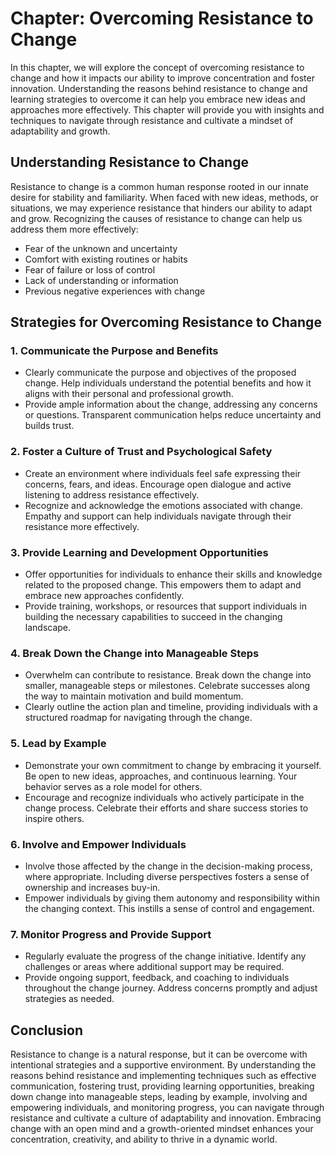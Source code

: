 Chapter: Overcoming Resistance to Change
========================================

In this chapter, we will explore the concept of overcoming resistance to change and how it impacts our ability to improve concentration and foster innovation. Understanding the reasons behind resistance to change and learning strategies to overcome it can help you embrace new ideas and approaches more effectively. This chapter will provide you with insights and techniques to navigate through resistance and cultivate a mindset of adaptability and growth.

Understanding Resistance to Change
----------------------------------

Resistance to change is a common human response rooted in our innate desire for stability and familiarity. When faced with new ideas, methods, or situations, we may experience resistance that hinders our ability to adapt and grow. Recognizing the causes of resistance to change can help us address them more effectively:

* Fear of the unknown and uncertainty
* Comfort with existing routines or habits
* Fear of failure or loss of control
* Lack of understanding or information
* Previous negative experiences with change

Strategies for Overcoming Resistance to Change
----------------------------------------------

### 1. Communicate the Purpose and Benefits

* Clearly communicate the purpose and objectives of the proposed change. Help individuals understand the potential benefits and how it aligns with their personal and professional growth.
* Provide ample information about the change, addressing any concerns or questions. Transparent communication helps reduce uncertainty and builds trust.

### 2. Foster a Culture of Trust and Psychological Safety

* Create an environment where individuals feel safe expressing their concerns, fears, and ideas. Encourage open dialogue and active listening to address resistance effectively.
* Recognize and acknowledge the emotions associated with change. Empathy and support can help individuals navigate through their resistance more effectively.

### 3. Provide Learning and Development Opportunities

* Offer opportunities for individuals to enhance their skills and knowledge related to the proposed change. This empowers them to adapt and embrace new approaches confidently.
* Provide training, workshops, or resources that support individuals in building the necessary capabilities to succeed in the changing landscape.

### 4. Break Down the Change into Manageable Steps

* Overwhelm can contribute to resistance. Break down the change into smaller, manageable steps or milestones. Celebrate successes along the way to maintain motivation and build momentum.
* Clearly outline the action plan and timeline, providing individuals with a structured roadmap for navigating through the change.

### 5. Lead by Example

* Demonstrate your own commitment to change by embracing it yourself. Be open to new ideas, approaches, and continuous learning. Your behavior serves as a role model for others.
* Encourage and recognize individuals who actively participate in the change process. Celebrate their efforts and share success stories to inspire others.

### 6. Involve and Empower Individuals

* Involve those affected by the change in the decision-making process, where appropriate. Including diverse perspectives fosters a sense of ownership and increases buy-in.
* Empower individuals by giving them autonomy and responsibility within the changing context. This instills a sense of control and engagement.

### 7. Monitor Progress and Provide Support

* Regularly evaluate the progress of the change initiative. Identify any challenges or areas where additional support may be required.
* Provide ongoing support, feedback, and coaching to individuals throughout the change journey. Address concerns promptly and adjust strategies as needed.

Conclusion
----------

Resistance to change is a natural response, but it can be overcome with intentional strategies and a supportive environment. By understanding the reasons behind resistance and implementing techniques such as effective communication, fostering trust, providing learning opportunities, breaking down change into manageable steps, leading by example, involving and empowering individuals, and monitoring progress, you can navigate through resistance and cultivate a culture of adaptability and innovation. Embracing change with an open mind and a growth-oriented mindset enhances your concentration, creativity, and ability to thrive in a dynamic world.

